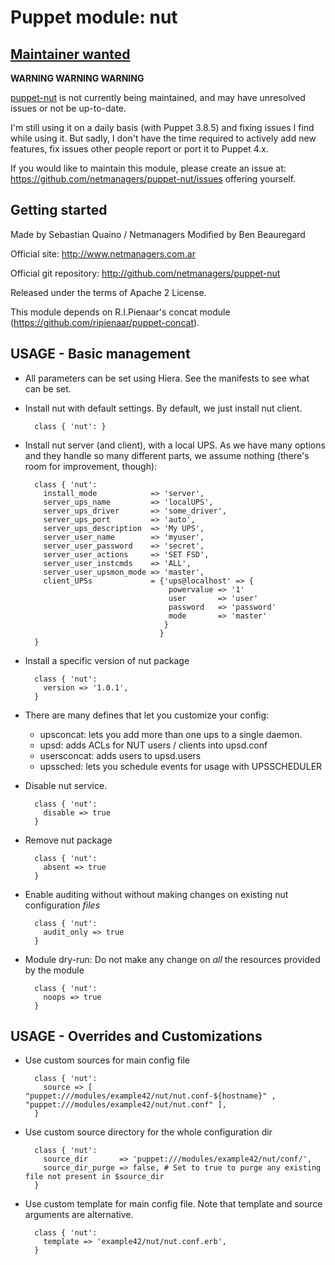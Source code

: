 # Puppet module: nut

## [Maintainer wanted](https://github.com/netmanagers/puppet-nut/issues/new)

**WARNING WARNING WARNING**

[puppet-nut](https://github.com/netmanagers/puppet-nut) is not currently being maintained, 
and may have unresolved issues or not be up-to-date. 

I'm still using it on a daily basis (with Puppet 3.8.5) and fixing issues I find
while using it. But sadly, I don't have the time required to actively add new features,
fix issues other people report or port it to Puppet 4.x.

If you would like to maintain this module,
please create an issue at: https://github.com/netmanagers/puppet-nut/issues
offering yourself.

## Getting started

Made by Sebastian Quaino / Netmanagers
Modified by Ben Beauregard

Official site: http://www.netmanagers.com.ar

Official git repository: http://github.com/netmanagers/puppet-nut

Released under the terms of Apache 2 License.

This module depends on R.I.Pienaar's concat module (https://github.com/ripienaar/puppet-concat).


## USAGE - Basic management

* All parameters can be set using Hiera. See the manifests to see what can be set.

* Install nut with default settings. By default, we just install nut client.

        class { 'nut': }

* Install nut server (and client), with a local UPS. As we have many options and they handle 
  so many different parts, we assume nothing (there's room for improvement, though):

        class { 'nut':
          install_mode            => 'server',
          server_ups_name         => 'localUPS',
          server_ups_driver       => 'some_driver',
          server_ups_port         => 'auto',
          server_ups_description  => 'My UPS',
          server_user_name        => 'myuser',
          server_user_password    => 'secret',
          server_user_actions     => 'SET FSD',
          server_user_instcmds    => 'ALL',
          server_user_upsmon_mode => 'master',
          client_UPSs             = {'ups@localhost' => {
                                      powervalue => '1'
                                      user       => 'user'
                                      password   => 'password'
                                      mode       => 'master'
                                     }
                                    }
        }

* Install a specific version of nut package

        class { 'nut':
          version => '1.0.1',
        }

* There are many defines that let you customize your config:
  * upsconcat: lets you add more than one ups to a single daemon.
  * upsd: adds ACLs for NUT users / clients into upsd.conf
  * usersconcat: adds users to upsd.users
  * upssched: lets you schedule events for usage with UPSSCHEDULER

* Disable nut service.

        class { 'nut':
          disable => true
        }

* Remove nut package

        class { 'nut':
          absent => true
        }

* Enable auditing without without making changes on existing nut configuration *files*

        class { 'nut':
          audit_only => true
        }

* Module dry-run: Do not make any change on *all* the resources provided by the module

        class { 'nut':
          noops => true
        }


## USAGE - Overrides and Customizations
* Use custom sources for main config file 

        class { 'nut':
          source => [ "puppet:///modules/example42/nut/nut.conf-${hostname}" , "puppet:///modules/example42/nut/nut.conf" ], 
        }


* Use custom source directory for the whole configuration dir

        class { 'nut':
          source_dir       => 'puppet:///modules/example42/nut/conf/',
          source_dir_purge => false, # Set to true to purge any existing file not present in $source_dir
        }

* Use custom template for main config file. Note that template and source arguments are alternative. 

        class { 'nut':
          template => 'example42/nut/nut.conf.erb',
        }
